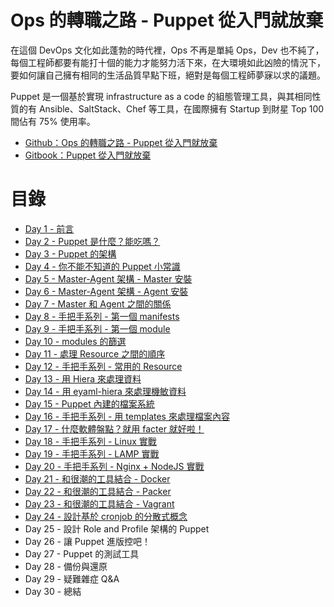 # Ops 的轉職之路 - Puppet 從入門就放棄

在這個 DevOps 文化如此蓬勃的時代裡，Ops 不再是單純 Ops，Dev 也不純了，每個工程師都要有能打十個的能力才能努力活下來，在大環境如此凶險的情況下，要如何讓自己擁有相同的生活品質早點下班，絕對是每個工程師夢寐以求的議題。

Puppet 是一個基於實現 infrastructure as a code 的組態管理工具，與其相同性質的有 Ansible、SaltStack、Chef 等工具，在國際擁有 Startup 到財星 Top 100 間佔有 75% 使用率。

- [Github：Ops 的轉職之路 - Puppet 從入門就放棄][github]
- [Gitbook：Puppet 從入門就放棄][gitbook]


# 目錄

- [Day 1 - 前言](docs/01.intro.md)
- [Day 2 - Puppet 是什麼？能吃嗎？](docs/02.what-puppet.md)
- [Day 3 - Puppet 的架構](docs/03.puppet-architecture.md)
- [Day 4 - 你不能不知道的 Puppet 小常識](docs/04.puppet-knowhow.md)
- [Day 5 - Master-Agent 架構 - Master 安裝](docs/05.puppet-master-install.md)
- [Day 6 - Master-Agent 架構 - Agent 安裝](docs/06.puppet-agent-install.md)
- [Day 7 - Master 和 Agent 之間的關係](docs/07.how-to-master-and-agent-auth.md)
- [Day 8 - 手把手系列 - 第一個 manifests](docs/08.how-to-write-manifests.md)
- [Day 9 - 手把手系列 - 第一個 module](docs/09.how-to-write-module.md)
- [Day 10 - modules 的篩選](docs/10.filter-module.md)
- [Day 11 - 處理 Resource 之間的順序](docs/11.resource-older.md)
- [Day 12 - 手把手系列 - 常用的 Resource](docs/12.simple-resource.md)
- [Day 13 - 用 Hiera 來處理資料](docs/13.how-to-use-hiera-data.md)
- [Day 14 - 用 eyaml-hiera 來處理機敏資料](docs/14.how-to-encrypt-hiera-data.md)
- [Day 15 - Puppet 內建的檔案系統](docs/15.puppet-file-system.md)
- [Day 16 - 手把手系列 - 用 templates 來處理檔案內容](docs/16.how-to-use-templates.md)
- [Day 17 - 什麼軟體盤點？就用 facter 就好啦！](docs/17.how-to-use-facter.md)
- [Day 18 - 手把手系列 - Linux 實戰](docs/18.lab-linux.md)
- [Day 19 - 手把手系列 - LAMP 實戰](docs/19.lab-lamp.md)
- [Day 20 - 手把手系列 - Nginx + NodeJS 實戰](docs/20.lab-nginx-nodejs.md)
- [Day 21 - 和很潮的工具結合 - Docker](docs/21.puppet-with-docker.md)
- [Day 22 - 和很潮的工具結合 - Packer](docs/22.puppet-with-packer.md)
- [Day 23 - 和很潮的工具結合 - Vagrant](docs/23.puppet-with-vagrant.md)
- [Day 24 - 設計基於 cronjob 的分散式概念](docs/24.puppet-des)
- Day 25 - 設計 Role and Profile 架構的 Puppet
- Day 26 - 讓 Puppet 進版控吧！
- Day 27 - Puppet 的測試工具
- Day 28 - 備份與還原
- Day 29 - 疑難雜症 Q&A
- Day 30 - 總結

[github]: https://github.com/shazi7804/ops-puppet-30-days
[gitbook]: https://www.gitbook.com/book/shazi7804/puppet-manage-guide/details



